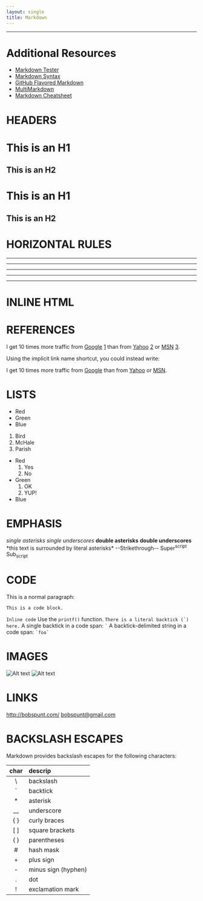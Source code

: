 ```yaml
---
layout: single
title: Markdown
---
```


---

# Additional Resources
- [Markdown Tester](http://daringfireball.net/projects/markdown/dingus)
- [Markdown Syntax](http://daringfireball.net/projects/markdown/syntax)
- [GitHub Flavored Markdown](https://help.github.com/articles/github-flavored-markdown/)
- [MultiMarkdown](http://fletcherpenney.net/multimarkdown/)
- [Markdown Cheatsheet](http://scottboms.com/downloads/documentation/markdown_cheatsheet.pdf)


# HEADERS

This is an H1
=============
This is an H2
-------------
# This is an H1
## This is an H2

# HORIZONTAL RULES

* * *

***

*****

- - -

---------------------------------------

# INLINE HTML



# REFERENCES
I get 10 times more traffic from [Google] [1] than from
[Yahoo] [2] or [MSN] [3].

  [1]: http://google.com/        "Google"
  [2]: http://search.yahoo.com/  "Yahoo Search"
  [3]: http://search.msn.com/    "MSN Search"
Using the implicit link name shortcut, you could instead write:

I get 10 times more traffic from [Google][] than from
[Yahoo][] or [MSN][].

  [google]: http://google.com/        "Google"
  [yahoo]:  http://search.yahoo.com/  "Yahoo Search"
  [msn]:    http://search.msn.com/    "MSN Search"

# LISTS
-   Red
-   Green
-   Blue

1.  Bird
2.  McHale
3.  Parish

-   Red
    1. Yes
    2. No
-   Green
    1. OK
    2. YUP!
-   Blue

# EMPHASIS
*single asterisks*
_single underscores_
**double asterisks**
__double underscores__
\*this text is surrounded by literal asterisks\*
--Strikethrough--
Super<sup>script</sup>
Sub<sub>script</sub>


# CODE
This is a normal paragraph:

    This is a code block.

`Inline code`
Use the `printf()` function.
``There is a literal backtick (`) here.``
A single backtick in a code span: `` ` ``
A backtick-delimited string in a code span: `` `foo` ``


# IMAGES
![Alt text](http://www.psychologicalscience.org/redesign/wp-content/uploads/2013/03/Spunt_Bob250X300.jpg)
![Alt text](http://www.psychologicalscience.org/redesign/wp-content/uploads/2013/03/Spunt_Bob250X300.jpg "Bob Spunts")

# LINKS
<http://bobspunt.com/>
<bobspunt@gmail.com>

# BACKSLASH ESCAPES
Markdown provides backslash escapes for the following characters:

| char     | descrip             |
| :------: | :-----------        |
| \        | backslash           |
| `        | backtick            |
| *        | asterisk            |
| __       | underscore          |
| { }      | curly braces        |
| [ ]      | square brackets     |
| ( )      | parentheses         |
| #        | hash mask           |
| +        | plus sign           |
| -        | minus sign (hyphen) |
| .        | dot                 |
| !        | exclamation mark    |
